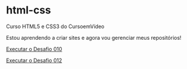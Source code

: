 # html-css
 Curso HTML5 e CSS3 do CursoemVídeo

 Estou aprendendo a criar sites e agora vou gerenciar meus repositórios!

<a href="https://marcusviniciusjose.github.io/html-css/Desafios/D010/">Executar o Desafio 010</a>

<a href="https://marcusviniciusjose.github.io/html-css/Desafios/D012/cordel">Executar o Desafio 012</a>
